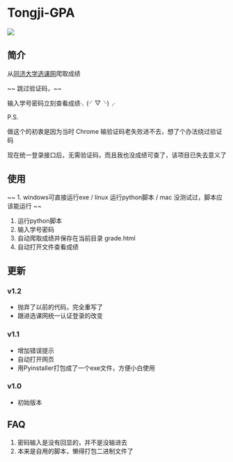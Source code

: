 # Tongji-GPA
![](https://raw.githubusercontent.com/wlh320/Tongji-GPA/master/title.png)

## 简介

从[同济大学选课网](http://xuanke.tongji.edu.cn)爬取成绩

~~ 跳过验证码，~~

输入学号密码立刻查看成绩╮(╯▽╰)╭

P.S.

做这个的初衷是因为当时 Chrome 输验证码老失败进不去，想了个办法绕过验证码

现在统一登录接口后，无需验证码，而且我也没成绩可查了，该项目已失去意义了

## 使用

~~ 1. windows可直接运行exe / linux 运行python脚本 / mac 没测试过，脚本应该能运行 ~~

1. 运行python脚本
2. 输入学号密码
2. 自动爬取成绩并保存在当前目录 grade.html
3. 自动打开文件查看成绩

## 更新

### v1.2
- 抛弃了以前的代码，完全重写了
- 跟进选课网统一认证登录的改变

### v1.1
- 增加错误提示
- 自动打开网页
- 用Pyinstaller打包成了一个exe文件，方便小白使用

### v1.0
- 初始版本

## FAQ
1. 密码输入是没有回显的，并不是没输进去
2. 本来是自用的脚本，懒得打包二进制文件了
